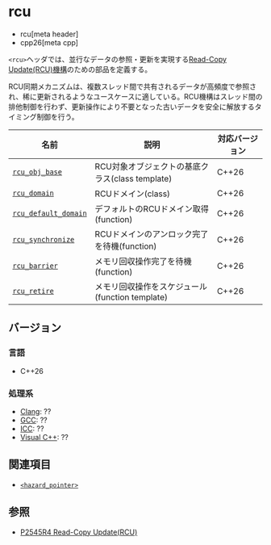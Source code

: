 # rcu
* rcu[meta header]
* cpp26[meta cpp]

`<rcu>`ヘッダでは、並行なデータの参照・更新を実現する[Read-Copy Update(RCU)機構](https://ja.wikipedia.org/wiki/%E3%83%AA%E3%83%BC%E3%83%89%E3%83%BB%E3%82%B3%E3%83%94%E3%83%BC%E3%83%BB%E3%82%A2%E3%83%83%E3%83%97%E3%83%87%E3%83%BC%E3%83%88)のための部品を定義する。

RCU同期メカニズムは、複数スレッド間で共有されるデータが高頻度で参照され、稀に更新されるようなユースケースに適している。RCU機構はスレッド間の排他制御を行わず、更新操作により不要となった古いデータを安全に解放するタイミング制御を行う。


| 名前            | 説明           | 対応バージョン |
|-----------------|----------------|----------------|
| [`rcu_obj_base`](rcu/rcu_obj_base.md) | RCU対象オブジェクトの基底クラス(class template) | C++26 |
| [`rcu_domain`](rcu/rcu_domain.md) | RCUドメイン(class) | C++26 |
| [`rcu_default_domain`](rcu/rcu_default_domain.md) | デフォルトのRCUドメイン取得(function) | C++26 |
| [`rcu_synchronize`](rcu/rcu_synchronize.md) | RCUドメインのアンロック完了を待機(function) | C++26 |
| [`rcu_barrier`](rcu/rcu_barrier.md) | メモリ回収操作完了を待機(function) | C++26 |
| [`rcu_retire`](rcu/rcu_retire.md) | メモリ回収操作をスケジュール(function template) | C++26 |


## バージョン
### 言語
- C++26

### 処理系
- [Clang](/implementation.md#clang): ??
- [GCC](/implementation.md#gcc): ??
- [ICC](/implementation.md#icc): ??
- [Visual C++](/implementation.md#visual_cpp): ??


## 関連項目
- [`<hazard_pointer>`](hazard_pointer.md.nolink)


## 参照
- [P2545R4 Read-Copy Update(RCU)](https://open-std.org/jtc1/sc22/wg21/docs/papers/2023/p2545r4.pdf)

